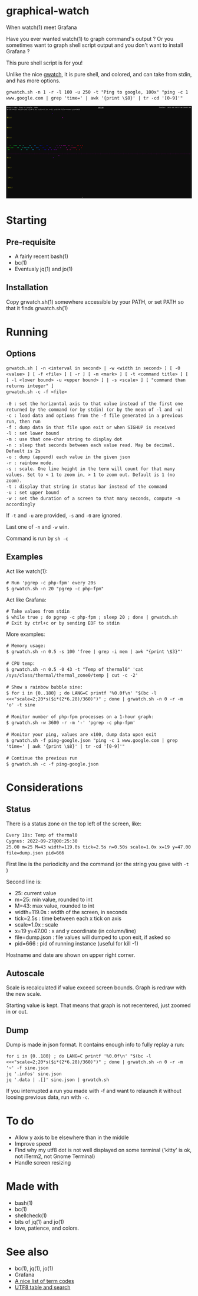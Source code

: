 # graphical-watch

When watch(1) meet Grafana

Have you ever wanted watch(1) to graph command's output ? Or you sometimes want to graph shell script output and you don't want to install Grafana ?

This pure shell script is for you!

Unlike the nice [gwatch](https://github.com/robertely/gwatch), it is pure shell, and colored, and can take from stdin, and has more options.

	grwatch.sh -n 1 -r -l 100 -u 250 -t "Ping to google, 100x" "ping -c 1 www.google.com | grep 'time=' | awk '{print \$8}' | tr -cd '[0-9]'"

![Ping to google, zoomed x100](/doc/ping-to-google.png)

# Starting

## Pre-requisite

- A fairly recent bash(1)
- bc(1)
- Eventualy jq(1) and jo(1)

## Installation

Copy grwatch.sh(1) somewhere accessible by your PATH, or set PATH so that it finds grwatch.sh(1)

# Running

## Options

	grwatch.sh [ -n <interval in second> | -w <width in second> ] [ -0 <value> ] [ -f <file> ] [ -r ] [ -m <mark> ] [ -t <command title> ] [ [ -l <lower bound> -u <upper bound> ] | -s <scale> ] [ "command than returns integer" ]
	grwatch.sh -c -f <file>

	-0 : set the horizontal axis to that value instead of the first one returned by the command (or by stdin) (or by the mean of -l and -u)
	-c : load data and options from the -f file generated in a previous run, then run
	-f : dump data in that file upon exit or when SIGHUP is received
	-l : set lower bound
	-m : use that one-char string to display dot
	-n : sleep that seconds between each value read. May be decimal. Default is 2s
	-o : dump (append) each value in the given json
	-r : rainbow mode.
	-s : scale. One line height in the term will count for that many values. Set to < 1 to zoom in, > 1 to zoom out. Default is 1 (no zoom).
	-t : display that string in status bar instead of the command
	-u : set upper bound
	-w : set the duration of a screen to that many seconds, compute -n accordingly

If ```-t``` and ```-u``` are provided, ```-s``` and ```-0``` are ignored.

Last one of ```-n``` and ```-w``` win.

Command is run by ```sh -c```

## Examples

Act like watch(1):

	# Run 'pgrep -c php-fpm' every 20s
	$ grwatch.sh -n 20 "pgrep -c php-fpm"

Act like Grafana:

	# Take values from stdin
	$ while true ; do pgrep -c php-fpm ; sleep 20 ; done | grwatch.sh
	# Exit by ctrl+c or by sending EOF to stdin

More examples:

	# Memory usage:
	$ grwatch.sh -n 0.5 -s 100 'free | grep -i mem | awk "{print \$3}"'

	# CPU temp:
	$ grwatch.sh -n 0.5 -0 43 -t "Temp of thermal0" 'cat /sys/class/thermal/thermal_zone0/temp | cut -c -2'

	# Show a rainbow bubble sine:
	$ for i in {0..180} ; do LANG=C printf '%0.0f\n' "$(bc -l <<<"scale=2;20*s($i*(2*6.28)/360)")" ; done | grwatch.sh -n 0 -r -m 'o' -t sine

	# Monitor number of php-fpm processes on a 1-hour graph:
	$ grwatch.sh -w 3600 -r -m '-' 'pgrep -c php-fpm'

	# Monitor your ping, values are x100, dump data upon exit
	$ grwatch.sh -f ping-google.json "ping -c 1 www.google.com | grep 'time=' | awk '{print \$8}' | tr -cd '[0-9]'"

	# Continue the previous run
	$ grwatch.sh -c -f ping-google.json

# Considerations

## Status

There is a status zone on the top left of the screen, like:

	Every 10s: Temp of thermal0                                                                              Cygnus: 2022-09-27@00:25:30
	25.00 m=25 M=43 width=119.0s tick=2.5s n=0.50s scale=1.0x x=19 y=47.00 file=dump.json pid=666

First line is the periodicity and the command (or the string you gave with ```-t ``` )

Second line is:

- 25: current value
- m=25: min value, rounded to int
- M=43: max value, rounded to int
- width=119.0s : width of the screen, in seconds
- tick=2.5s : time between each x tick on axis
- scale=1.0x : scale
- x=19 y=47.00 : x and y coordinate (in column/line)
- file=dump.json : file values will dumped to upon exit, if asked so
- pid=666 : pid of running instance (useful for kill -1)

Hostname and date are shown on upper right corner.

## Autoscale

Scale is recalculated if value exceed screen bounds. Graph is redraw with the new scale.

Starting value is kept. That means that graph is not recentered, just zoomed in or out.

## Dump

Dump is made in json format. It contains enough info to fully replay a run:

	for i in {0..180} ; do LANG=C printf '%0.0f\n' "$(bc -l <<<"scale=2;20*s($i*(2*6.28)/360)")" ; done | grwatch.sh -n 0 -r -m '~' -f sine.json
	jq '.infos' sine.json
	jq '.data | .[]' sine.json | grwatch.sh

If you interrupted a run you made with -f and want to relaunch it without loosing previous data, run with ```-c```.

# To do

- Allow y axis to be elsewhere than in the middle
- Improve speed
- Find why my utf8 dot is not well displayed on some terminal ('kitty' is ok, not iTerm2, not Gnome Terminal)
- Handle screen resizing

# Made with

- bash(1)
- bc(1)
- shellcheck(1)
- bits of jq(1) and jo(1)
- love, patience, and colors.

# See also

- bc(1), jq(1), jo(1)
- Grafana
- [A nice list of term codes](https://gist.github.com/fnky/458719343aabd01cfb17a3a4f7296797)
- [UTF8 table and search](https://unicode-table.com/fr)
